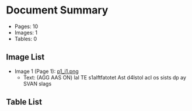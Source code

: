 # Document Summary

- Pages: 10
- Images: 1
- Tables: 0

## Image List

- Image 1 (Page 1): [p1_i1.png](pdf_images/p1_i1.png)
  - Text: (AGG AAS ON)
lal TE s1alftfatotet
Ast d4lstol
acl os sists dp ay
SVAN slags

## Table List


